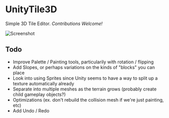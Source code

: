 # UnityTile3D
Simple 3D Tile Editor. *Contributions Welcome!*

![Screenshot](https://raw.githubusercontent.com/NoelFB/UnityTile3D/master/screenshot.png)

## Todo
- Improve Palette / Painting tools, particularily with rotation / flipping
- Add Slopes, or perhaps variations on the kinds of "blocks" you can place
- Look into using Sprites since Unity seems to have a way to split up a texture automatically already
- Separate into multiple meshes as the terrain grows (probably create child gameplay objects?)
- Optimizations (ex. don't rebuild the collision mesh if we're just painting, etc)
- Add Undo / Redo
